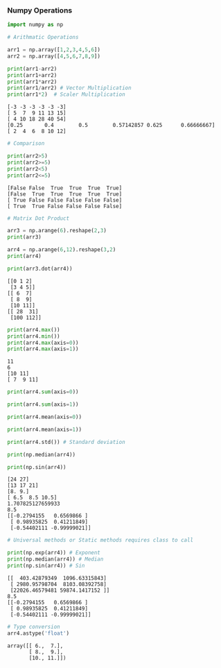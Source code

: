 ### Numpy Operations


```python
import numpy as np
```


```python
# Arithmatic Operations

arr1 = np.array([1,2,3,4,5,6])
arr2 = np.array([4,5,6,7,8,9])

print(arr1-arr2)
print(arr1+arr2)
print(arr1*arr2)
print(arr1/arr2) # Vector Multiplication
print(arr1*2)  # Scaler Multiplication
```

    [-3 -3 -3 -3 -3 -3]
    [ 5  7  9 11 13 15]
    [ 4 10 18 28 40 54]
    [0.25       0.4        0.5        0.57142857 0.625      0.66666667]
    [ 2  4  6  8 10 12]



```python
# Comparison

print(arr2>5)
print(arr2>=5)
print(arr2<5)
print(arr2<=5)
```

    [False False  True  True  True  True]
    [False  True  True  True  True  True]
    [ True False False False False False]
    [ True  True False False False False]



```python
# Matrix Dot Product

arr3 = np.arange(6).reshape(2,3)
print(arr3)

arr4 = np.arange(6,12).reshape(3,2)
print(arr4)

print(arr3.dot(arr4))
```

    [[0 1 2]
     [3 4 5]]
    [[ 6  7]
     [ 8  9]
     [10 11]]
    [[ 28  31]
     [100 112]]



```python
print(arr4.max())
print(arr4.min())
print(arr4.max(axis=0))
print(arr4.max(axis=1))
```

    11
    6
    [10 11]
    [ 7  9 11]



```python
print(arr4.sum(axis=0))

print(arr4.sum(axis=1))

print(arr4.mean(axis=0))

print(arr4.mean(axis=1))

print(arr4.std()) # Standard deviation

print(np.median(arr4)) 

print(np.sin(arr4))
```

    [24 27]
    [13 17 21]
    [8. 9.]
    [ 6.5  8.5 10.5]
    1.707825127659933
    8.5
    [[-0.2794155   0.6569866 ]
     [ 0.98935825  0.41211849]
     [-0.54402111 -0.99999021]]



```python
# Universal methods or Static methods requires class to call

print(np.exp(arr4)) # Exponent
print(np.median(arr4)) # Median
print(np.sin(arr4)) # Sin
```

    [[  403.42879349  1096.63315843]
     [ 2980.95798704  8103.08392758]
     [22026.46579481 59874.1417152 ]]
    8.5
    [[-0.2794155   0.6569866 ]
     [ 0.98935825  0.41211849]
     [-0.54402111 -0.99999021]]



```python
# Type conversion
arr4.astype('float')
```




    array([[ 6.,  7.],
           [ 8.,  9.],
           [10., 11.]])


